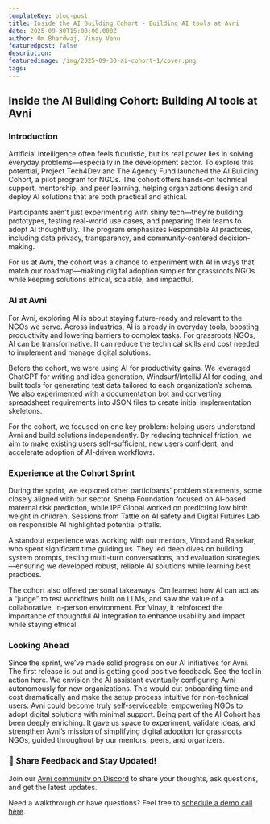 ```yaml
---
templateKey: blog-post
title: Inside the AI Building Cohort - Building AI tools at Avni
date: 2025-09-30T15:00:00.000Z
author: Om Bhardwaj, Vinay Venu
featuredpost: false
description: 
featuredimage: /img/2025-09-30-ai-cohort-1/cover.png
tags:
---
```



## Inside the AI Building Cohort: Building AI tools at Avni

### Introduction
Artificial Intelligence often feels futuristic, but its real power lies in solving everyday problems—especially in the development sector. To explore this potential, Project Tech4Dev and The Agency Fund launched the AI Building Cohort, a pilot program for NGOs. The cohort offers hands-on technical support, mentorship, and peer learning, helping organizations design and deploy AI solutions that are both practical and ethical.

Participants aren’t just experimenting with shiny tech—they’re building prototypes, testing real-world use cases, and preparing their teams to adopt AI thoughtfully. The program emphasizes Responsible AI practices, including data privacy, transparency, and community-centered decision-making.

For us at Avni, the cohort was a chance to experiment with AI in ways that match our roadmap—making digital adoption simpler for grassroots NGOs while keeping solutions ethical, scalable, and impactful.

### AI at Avni
For Avni, exploring AI is about staying future-ready and relevant to the NGOs we serve. Across industries, AI is already in everyday tools, boosting productivity and lowering barriers to complex tasks. For grassroots NGOs, AI can be transformative. It can reduce the technical skills and cost needed to implement and manage digital solutions. 

Before the cohort, we were using AI for productivity gains. We leveraged ChatGPT for writing and idea generation, Windsurf/IntelliJ AI for coding, and built tools for generating test data tailored to each organization’s schema. We also experimented with a documentation bot and converting spreadsheet requirements into JSON files to create initial implementation skeletons.

For the cohort, we focused on one key problem: helping users understand Avni and build solutions independently. By reducing technical friction, we aim to make existing users self-sufficient, new users confident, and accelerate adoption of AI-driven workflows.

### Experience at the Cohort Sprint
During the sprint, we explored other participants’ problem statements, some closely aligned with our sector. Sneha Foundation focused on AI-based maternal risk prediction, while IPE Global worked on predicting low birth weight in children. Sessions from Tattle on AI safety and Digital Futures Lab on responsible AI highlighted potential pitfalls.

A standout experience was working with our mentors, Vinod and Rajsekar, who spent significant time guiding us. They led deep dives on building system prompts, testing multi-turn conversations, and evaluation strategies—ensuring we developed robust, reliable AI solutions while learning best practices.

The cohort also offered personal takeaways. Om learned how AI can act as a “judge” to test workflows built on LLMs, and saw the value of a collaborative, in-person environment. For Vinay, it reinforced the importance of thoughtful AI integration to enhance usability and impact while staying ethical.

### Looking Ahead
Since the sprint, we’ve made solid progress on our AI initiatives for Avni. The first release is out and is getting good positive feedback. See the tool in action here.
We envision the AI assistant eventually configuring Avni autonomously for new organizations. This would cut onboarding time and cost dramatically and make the setup process intuitive for non-technical users. Avni could become truly self-serviceable, empowering NGOs to adopt digital solutions with minimal support.
Being part of the AI Cohort has been deeply enriching. It gave us space to experiment, validate ideas, and strengthen Avni’s mission of simplifying digital adoption for grassroots NGOs, guided throughout by our mentors, peers, and organizers.


### 💬 Share Feedback and Stay Updated!

Join our [Avni community on Discord](https://discord.gg/VRZQYdcyuG) to share your thoughts, ask questions, and get the latest updates.

Need a walkthrough or have questions? Feel free to [schedule a demo call here](https://avniproject.org/).